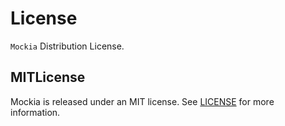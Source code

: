 # License

`Mockia` Distribution License.

## MITLicense

Mockia is released under an MIT license. See [LICENSE](https://github.com/kiarashvosough1999/Mockia/blob/master/LICENSE) for more information.
